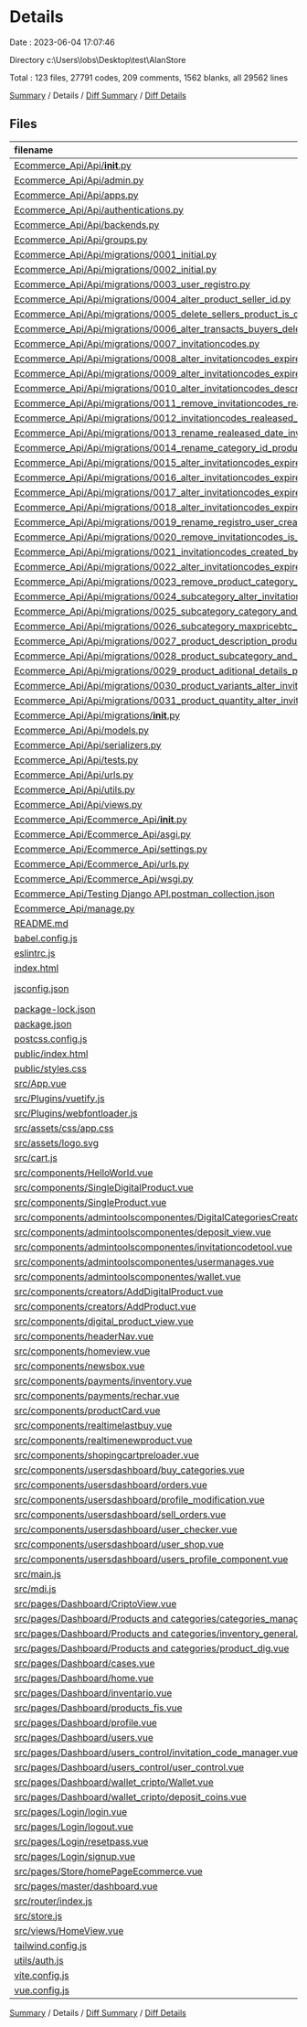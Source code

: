 # Details

Date : 2023-06-04 17:07:46

Directory c:\\Users\\lobs\\Desktop\\test\\AlanStore

Total : 123 files,  27791 codes, 209 comments, 1562 blanks, all 29562 lines

[Summary](results.md) / Details / [Diff Summary](diff.md) / [Diff Details](diff-details.md)

## Files
| filename | language | code | comment | blank | total |
| :--- | :--- | ---: | ---: | ---: | ---: |
| [Ecommerce_Api/Api/__init__.py](/Ecommerce_Api/Api/__init__.py) | Python | 0 | 0 | 1 | 1 |
| [Ecommerce_Api/Api/admin.py](/Ecommerce_Api/Api/admin.py) | Python | 9 | 1 | 1 | 11 |
| [Ecommerce_Api/Api/apps.py](/Ecommerce_Api/Api/apps.py) | Python | 7 | 0 | 4 | 11 |
| [Ecommerce_Api/Api/authentications.py](/Ecommerce_Api/Api/authentications.py) | Python | 126 | 0 | 17 | 143 |
| [Ecommerce_Api/Api/backends.py](/Ecommerce_Api/Api/backends.py) | Python | 32 | 0 | 10 | 42 |
| [Ecommerce_Api/Api/groups.py](/Ecommerce_Api/Api/groups.py) | Python | 14 | 4 | 3 | 21 |
| [Ecommerce_Api/Api/migrations/0001_initial.py](/Ecommerce_Api/Api/migrations/0001_initial.py) | Python | 6 | 1 | 6 | 13 |
| [Ecommerce_Api/Api/migrations/0002_initial.py](/Ecommerce_Api/Api/migrations/0002_initial.py) | Python | 78 | 1 | 7 | 86 |
| [Ecommerce_Api/Api/migrations/0003_user_registro.py](/Ecommerce_Api/Api/migrations/0003_user_registro.py) | Python | 14 | 1 | 6 | 21 |
| [Ecommerce_Api/Api/migrations/0004_alter_product_seller_id.py](/Ecommerce_Api/Api/migrations/0004_alter_product_seller_id.py) | Python | 14 | 1 | 6 | 21 |
| [Ecommerce_Api/Api/migrations/0005_delete_sellers_product_is_digital.py](/Ecommerce_Api/Api/migrations/0005_delete_sellers_product_is_digital.py) | Python | 15 | 1 | 6 | 22 |
| [Ecommerce_Api/Api/migrations/0006_alter_transacts_buyers_delete_buyers.py](/Ecommerce_Api/Api/migrations/0006_alter_transacts_buyers_delete_buyers.py) | Python | 17 | 1 | 6 | 24 |
| [Ecommerce_Api/Api/migrations/0007_invitationcodes.py](/Ecommerce_Api/Api/migrations/0007_invitationcodes.py) | Python | 20 | 1 | 6 | 27 |
| [Ecommerce_Api/Api/migrations/0008_alter_invitationcodes_expire_date.py](/Ecommerce_Api/Api/migrations/0008_alter_invitationcodes_expire_date.py) | Python | 13 | 1 | 6 | 20 |
| [Ecommerce_Api/Api/migrations/0009_alter_invitationcodes_expire_date_and_more.py](/Ecommerce_Api/Api/migrations/0009_alter_invitationcodes_expire_date_and_more.py) | Python | 18 | 1 | 6 | 25 |
| [Ecommerce_Api/Api/migrations/0010_alter_invitationcodes_description_and_more.py](/Ecommerce_Api/Api/migrations/0010_alter_invitationcodes_description_and_more.py) | Python | 23 | 1 | 6 | 30 |
| [Ecommerce_Api/Api/migrations/0011_remove_invitationcodes_realeased_date_and_more.py](/Ecommerce_Api/Api/migrations/0011_remove_invitationcodes_realeased_date_and_more.py) | Python | 22 | 1 | 6 | 29 |
| [Ecommerce_Api/Api/migrations/0012_invitationcodes_realeased_date_and_more.py](/Ecommerce_Api/Api/migrations/0012_invitationcodes_realeased_date_and_more.py) | Python | 25 | 1 | 6 | 32 |
| [Ecommerce_Api/Api/migrations/0013_rename_realeased_date_invitationcodes_created_at_and_more.py](/Ecommerce_Api/Api/migrations/0013_rename_realeased_date_invitationcodes_created_at_and_more.py) | Python | 23 | 1 | 6 | 30 |
| [Ecommerce_Api/Api/migrations/0014_rename_category_id_product_category_and_more.py](/Ecommerce_Api/Api/migrations/0014_rename_category_id_product_category_and_more.py) | Python | 28 | 1 | 6 | 35 |
| [Ecommerce_Api/Api/migrations/0015_alter_invitationcodes_expire_date_and_more.py](/Ecommerce_Api/Api/migrations/0015_alter_invitationcodes_expire_date_and_more.py) | Python | 23 | 1 | 6 | 30 |
| [Ecommerce_Api/Api/migrations/0016_alter_invitationcodes_expire_date_and_more.py](/Ecommerce_Api/Api/migrations/0016_alter_invitationcodes_expire_date_and_more.py) | Python | 23 | 1 | 6 | 30 |
| [Ecommerce_Api/Api/migrations/0017_alter_invitationcodes_expire_date_and_more.py](/Ecommerce_Api/Api/migrations/0017_alter_invitationcodes_expire_date_and_more.py) | Python | 23 | 1 | 6 | 30 |
| [Ecommerce_Api/Api/migrations/0018_alter_invitationcodes_expire_date_and_more.py](/Ecommerce_Api/Api/migrations/0018_alter_invitationcodes_expire_date_and_more.py) | Python | 31 | 1 | 6 | 38 |
| [Ecommerce_Api/Api/migrations/0019_rename_registro_user_createdat_and_more.py](/Ecommerce_Api/Api/migrations/0019_rename_registro_user_createdat_and_more.py) | Python | 28 | 1 | 6 | 35 |
| [Ecommerce_Api/Api/migrations/0020_remove_invitationcodes_is_used_and_more.py](/Ecommerce_Api/Api/migrations/0020_remove_invitationcodes_is_used_and_more.py) | Python | 28 | 1 | 6 | 35 |
| [Ecommerce_Api/Api/migrations/0021_invitationcodes_created_by_and_more.py](/Ecommerce_Api/Api/migrations/0021_invitationcodes_created_by_and_more.py) | Python | 26 | 1 | 6 | 33 |
| [Ecommerce_Api/Api/migrations/0022_alter_invitationcodes_expire_date_and_more.py](/Ecommerce_Api/Api/migrations/0022_alter_invitationcodes_expire_date_and_more.py) | Python | 18 | 1 | 6 | 25 |
| [Ecommerce_Api/Api/migrations/0023_remove_product_category_and_more.py](/Ecommerce_Api/Api/migrations/0023_remove_product_category_and_more.py) | Python | 27 | 1 | 6 | 34 |
| [Ecommerce_Api/Api/migrations/0024_subcategory_alter_invitationcodes_expire_date_and_more.py](/Ecommerce_Api/Api/migrations/0024_subcategory_alter_invitationcodes_expire_date_and_more.py) | Python | 25 | 1 | 6 | 32 |
| [Ecommerce_Api/Api/migrations/0025_subcategory_category_and_more.py](/Ecommerce_Api/Api/migrations/0025_subcategory_category_and_more.py) | Python | 25 | 1 | 6 | 32 |
| [Ecommerce_Api/Api/migrations/0026_subcategory_maxpricebtc_subcategory_minpricebtc_and_more.py](/Ecommerce_Api/Api/migrations/0026_subcategory_maxpricebtc_subcategory_minpricebtc_and_more.py) | Python | 30 | 1 | 6 | 37 |
| [Ecommerce_Api/Api/migrations/0027_product_description_product_image_product_and_more.py](/Ecommerce_Api/Api/migrations/0027_product_description_product_image_product_and_more.py) | Python | 28 | 1 | 6 | 35 |
| [Ecommerce_Api/Api/migrations/0028_product_subcategory_and_more.py](/Ecommerce_Api/Api/migrations/0028_product_subcategory_and_more.py) | Python | 24 | 1 | 6 | 31 |
| [Ecommerce_Api/Api/migrations/0029_product_aditional_details_product_brand_and_more.py](/Ecommerce_Api/Api/migrations/0029_product_aditional_details_product_brand_and_more.py) | Python | 28 | 1 | 6 | 35 |
| [Ecommerce_Api/Api/migrations/0030_product_variants_alter_invitationcodes_expire_date_and_more.py](/Ecommerce_Api/Api/migrations/0030_product_variants_alter_invitationcodes_expire_date_and_more.py) | Python | 23 | 1 | 6 | 30 |
| [Ecommerce_Api/Api/migrations/0031_product_quantity_alter_invitationcodes_expire_date_and_more.py](/Ecommerce_Api/Api/migrations/0031_product_quantity_alter_invitationcodes_expire_date_and_more.py) | Python | 23 | 1 | 6 | 30 |
| [Ecommerce_Api/Api/migrations/__init__.py](/Ecommerce_Api/Api/migrations/__init__.py) | Python | 0 | 0 | 1 | 1 |
| [Ecommerce_Api/Api/models.py](/Ecommerce_Api/Api/models.py) | Python | 81 | 0 | 18 | 99 |
| [Ecommerce_Api/Api/serializers.py](/Ecommerce_Api/Api/serializers.py) | Python | 314 | 0 | 72 | 386 |
| [Ecommerce_Api/Api/tests.py](/Ecommerce_Api/Api/tests.py) | Python | 1 | 1 | 2 | 4 |
| [Ecommerce_Api/Api/urls.py](/Ecommerce_Api/Api/urls.py) | Python | 19 | 0 | 1 | 20 |
| [Ecommerce_Api/Api/utils.py](/Ecommerce_Api/Api/utils.py) | Python | 17 | 1 | 3 | 21 |
| [Ecommerce_Api/Api/views.py](/Ecommerce_Api/Api/views.py) | Python | 389 | 13 | 67 | 469 |
| [Ecommerce_Api/Ecommerce_Api/__init__.py](/Ecommerce_Api/Ecommerce_Api/__init__.py) | Python | 0 | 0 | 1 | 1 |
| [Ecommerce_Api/Ecommerce_Api/asgi.py](/Ecommerce_Api/Ecommerce_Api/asgi.py) | Python | 4 | 8 | 5 | 17 |
| [Ecommerce_Api/Ecommerce_Api/settings.py](/Ecommerce_Api/Ecommerce_Api/settings.py) | Python | 95 | 27 | 38 | 160 |
| [Ecommerce_Api/Ecommerce_Api/urls.py](/Ecommerce_Api/Ecommerce_Api/urls.py) | Python | 6 | 15 | 6 | 27 |
| [Ecommerce_Api/Ecommerce_Api/wsgi.py](/Ecommerce_Api/Ecommerce_Api/wsgi.py) | Python | 4 | 8 | 5 | 17 |
| [Ecommerce_Api/Testing Django API.postman_collection.json](/Ecommerce_Api/Testing%20Django%20API.postman_collection.json) | JSON | 872 | 0 | 0 | 872 |
| [Ecommerce_Api/manage.py](/Ecommerce_Api/manage.py) | Python | 15 | 3 | 5 | 23 |
| [README.md](/README.md) | Markdown | 21 | 0 | 8 | 29 |
| [babel.config.js](/babel.config.js) | JavaScript | 5 | 0 | 1 | 6 |
| [eslintrc.js](/eslintrc.js) | JavaScript | 10 | 1 | 2 | 13 |
| [index.html](/index.html) | HTML | 15 | 0 | 7 | 22 |
| [jsconfig.json](/jsconfig.json) | JSON with Comments | 8 | 12 | 0 | 20 |
| [package-lock.json](/package-lock.json) | JSON | 16,245 | 0 | 1 | 16,246 |
| [package.json](/package.json) | JSON | 84 | 0 | 1 | 85 |
| [postcss.config.js](/postcss.config.js) | JavaScript | 6 | 0 | 1 | 7 |
| [public/index.html](/public/index.html) | HTML | 17 | 1 | 1 | 19 |
| [public/styles.css](/public/styles.css) | CSS | 28 | 0 | 5 | 33 |
| [src/App.vue](/src/App.vue) | Vue | 27 | 0 | 4 | 31 |
| [src/Plugins/vuetify.js](/src/Plugins/vuetify.js) | JavaScript | 4 | 0 | 2 | 6 |
| [src/Plugins/webfontloader.js](/src/Plugins/webfontloader.js) | JavaScript | 8 | 5 | 3 | 16 |
| [src/assets/css/app.css](/src/assets/css/app.css) | CSS | 8 | 0 | 3 | 11 |
| [src/assets/logo.svg](/src/assets/logo.svg) | XML | 6 | 0 | 1 | 7 |
| [src/cart.js](/src/cart.js) | JavaScript | 25 | 0 | 4 | 29 |
| [src/components/HelloWorld.vue](/src/components/HelloWorld.vue) | Vue | 140 | 0 | 13 | 153 |
| [src/components/SingleDigitalProduct.vue](/src/components/SingleDigitalProduct.vue) | Vue | 1,315 | 5 | 320 | 1,640 |
| [src/components/SingleProduct.vue](/src/components/SingleProduct.vue) | Vue | 326 | 4 | 19 | 349 |
| [src/components/admintoolscomponentes/DigitalCategoriesCreator.vue](/src/components/admintoolscomponentes/DigitalCategoriesCreator.vue) | Vue | 482 | 0 | 52 | 534 |
| [src/components/admintoolscomponentes/deposit_view.vue](/src/components/admintoolscomponentes/deposit_view.vue) | Vue | 192 | 0 | 28 | 220 |
| [src/components/admintoolscomponentes/invitationcodetool.vue](/src/components/admintoolscomponentes/invitationcodetool.vue) | Vue | 119 | 2 | 12 | 133 |
| [src/components/admintoolscomponentes/usermanages.vue](/src/components/admintoolscomponentes/usermanages.vue) | Vue | 258 | 4 | 30 | 292 |
| [src/components/admintoolscomponentes/wallet.vue](/src/components/admintoolscomponentes/wallet.vue) | Vue | 96 | 0 | 2 | 98 |
| [src/components/creators/AddDigitalProduct.vue](/src/components/creators/AddDigitalProduct.vue) | Vue | 176 | 0 | 20 | 196 |
| [src/components/creators/AddProduct.vue](/src/components/creators/AddProduct.vue) | Vue | 255 | 0 | 18 | 273 |
| [src/components/digital_product_view.vue](/src/components/digital_product_view.vue) | Vue | 175 | 0 | 13 | 188 |
| [src/components/headerNav.vue](/src/components/headerNav.vue) | Vue | 234 | 13 | 18 | 265 |
| [src/components/homeview.vue](/src/components/homeview.vue) | Vue | 559 | 6 | 89 | 654 |
| [src/components/newsbox.vue](/src/components/newsbox.vue) | Vue | 41 | 0 | 3 | 44 |
| [src/components/payments/inventory.vue](/src/components/payments/inventory.vue) | Vue | 168 | 0 | 19 | 187 |
| [src/components/payments/rechar.vue](/src/components/payments/rechar.vue) | Vue | 186 | 2 | 13 | 201 |
| [src/components/productCard.vue](/src/components/productCard.vue) | Vue | 240 | 0 | 22 | 262 |
| [src/components/realtimelastbuy.vue](/src/components/realtimelastbuy.vue) | Vue | 126 | 0 | 7 | 133 |
| [src/components/realtimenewproduct.vue](/src/components/realtimenewproduct.vue) | Vue | 321 | 0 | 26 | 347 |
| [src/components/shopingcartpreloader.vue](/src/components/shopingcartpreloader.vue) | Vue | 103 | 0 | 2 | 105 |
| [src/components/usersdashboard/buy_categories.vue](/src/components/usersdashboard/buy_categories.vue) | Vue | 293 | 0 | 33 | 326 |
| [src/components/usersdashboard/orders.vue](/src/components/usersdashboard/orders.vue) | Vue | 162 | 0 | 7 | 169 |
| [src/components/usersdashboard/profile_modification.vue](/src/components/usersdashboard/profile_modification.vue) | Vue | 85 | 0 | 13 | 98 |
| [src/components/usersdashboard/sell_orders.vue](/src/components/usersdashboard/sell_orders.vue) | Vue | 270 | 0 | 6 | 276 |
| [src/components/usersdashboard/user_checker.vue](/src/components/usersdashboard/user_checker.vue) | Vue | 216 | 0 | 16 | 232 |
| [src/components/usersdashboard/user_shop.vue](/src/components/usersdashboard/user_shop.vue) | Vue | 221 | 5 | 11 | 237 |
| [src/components/usersdashboard/users_profile_component.vue](/src/components/usersdashboard/users_profile_component.vue) | Vue | 98 | 6 | 12 | 116 |
| [src/main.js](/src/main.js) | JavaScript | 29 | 11 | 15 | 55 |
| [src/mdi.js](/src/mdi.js) | JavaScript | 11 | 0 | 3 | 14 |
| [src/pages/Dashboard/CriptoView.vue](/src/pages/Dashboard/CriptoView.vue) | Vue | 41 | 0 | 3 | 44 |
| [src/pages/Dashboard/Products and categories/categories_manage.vue](/src/pages/Dashboard/Products%20and%20categories/categories_manage.vue) | Vue | 16 | 0 | 4 | 20 |
| [src/pages/Dashboard/Products and categories/inventory_general.vue](/src/pages/Dashboard/Products%20and%20categories/inventory_general.vue) | Vue | 16 | 0 | 4 | 20 |
| [src/pages/Dashboard/Products and categories/product_dig.vue](/src/pages/Dashboard/Products%20and%20categories/product_dig.vue) | Vue | 16 | 0 | 4 | 20 |
| [src/pages/Dashboard/cases.vue](/src/pages/Dashboard/cases.vue) | Vue | 78 | 0 | 4 | 82 |
| [src/pages/Dashboard/home.vue](/src/pages/Dashboard/home.vue) | Vue | 25 | 0 | 0 | 25 |
| [src/pages/Dashboard/inventario.vue](/src/pages/Dashboard/inventario.vue) | Vue | 44 | 0 | 2 | 46 |
| [src/pages/Dashboard/products_fis.vue](/src/pages/Dashboard/products_fis.vue) | Vue | 16 | 0 | 4 | 20 |
| [src/pages/Dashboard/profile.vue](/src/pages/Dashboard/profile.vue) | Vue | 29 | 0 | 8 | 37 |
| [src/pages/Dashboard/users.vue](/src/pages/Dashboard/users.vue) | Vue | 16 | 0 | 4 | 20 |
| [src/pages/Dashboard/users_control/invitation_code_manager.vue](/src/pages/Dashboard/users_control/invitation_code_manager.vue) | Vue | 16 | 0 | 7 | 23 |
| [src/pages/Dashboard/users_control/user_control.vue](/src/pages/Dashboard/users_control/user_control.vue) | Vue | 17 | 0 | 6 | 23 |
| [src/pages/Dashboard/wallet_cripto/Wallet.vue](/src/pages/Dashboard/wallet_cripto/Wallet.vue) | Vue | 16 | 0 | 8 | 24 |
| [src/pages/Dashboard/wallet_cripto/deposit_coins.vue](/src/pages/Dashboard/wallet_cripto/deposit_coins.vue) | Vue | 16 | 0 | 7 | 23 |
| [src/pages/Login/login.vue](/src/pages/Login/login.vue) | Vue | 125 | 0 | 9 | 134 |
| [src/pages/Login/logout.vue](/src/pages/Login/logout.vue) | Vue | 58 | 0 | 3 | 61 |
| [src/pages/Login/resetpass.vue](/src/pages/Login/resetpass.vue) | Vue | 71 | 0 | 1 | 72 |
| [src/pages/Login/signup.vue](/src/pages/Login/signup.vue) | Vue | 282 | 0 | 21 | 303 |
| [src/pages/Store/homePageEcommerce.vue](/src/pages/Store/homePageEcommerce.vue) | Vue | 132 | 1 | 23 | 156 |
| [src/pages/master/dashboard.vue](/src/pages/master/dashboard.vue) | Vue | 341 | 2 | 70 | 413 |
| [src/router/index.js](/src/router/index.js) | JavaScript | 148 | 0 | 19 | 167 |
| [src/store.js](/src/store.js) | JavaScript | 35 | 0 | 3 | 38 |
| [src/views/HomeView.vue](/src/views/HomeView.vue) | Vue | 14 | 0 | 5 | 19 |
| [tailwind.config.js](/tailwind.config.js) | JavaScript | 10 | 1 | 1 | 12 |
| [utils/auth.js](/utils/auth.js) | JavaScript | 12 | 1 | 3 | 16 |
| [vite.config.js](/vite.config.js) | JavaScript | 18 | 15 | 3 | 36 |
| [vue.config.js](/vue.config.js) | JavaScript | 15 | 0 | 3 | 18 |

[Summary](results.md) / Details / [Diff Summary](diff.md) / [Diff Details](diff-details.md)